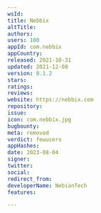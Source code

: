 ```yaml
---
wsId: 
title: Nebbix
altTitle: 
authors: 
users: 100
appId: com.nebbix
appCountry: 
released: 2021-10-31
updated: 2021-12-08
version: 0.1.2
stars: 
ratings: 
reviews: 
website: https://nebbix.com
repository: 
issue: 
icon: com.nebbix.jpg
bugbounty: 
meta: removed
verdict: fewusers
appHashes: 
date: 2023-08-04
signer: 
twitter: 
social: 
redirect_from: 
developerName: NebianTech
features: 

---
```



